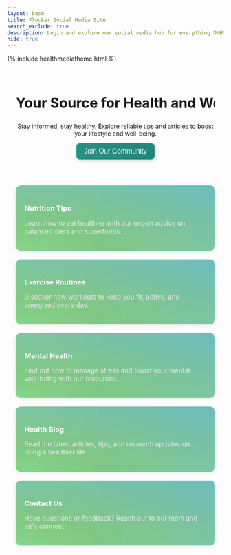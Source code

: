 ```yaml
---
layout: base
title: Flocker Social Media Site
search_exclude: true
description: Login and explore our social media hub for everything DNHS
hide: true
---
```


<meta charset="UTF-8">
<meta name="viewport" content="width=device-width, initial-scale=1.0">
<title>HealthMedia</title>
{% include healthmediatheme.html %}

<section class="hero">
    <h2>Your Source for Health and Wellness</h2>
    <p>Stay informed, stay healthy. Explore reliable tips and articles to boost your lifestyle and well-being.</p>
    <a href="{{site.baseurl}}/subscribe"><button>Join Our Community</button></a>
</section>

<section id="features" class="features">

<a href="{{site.baseurl}}/nutrition" style="text-decoration: none; color: inherit;">
    <div class="feature">
        <h3>Nutrition Tips</h3>
        <p>Learn how to eat healthier with our expert advice on balanced diets and superfoods.</p>
    </div>
</a>

<a href="{{site.baseurl}}/exercise" style="text-decoration: none; color: inherit;">
    <div class="feature">
        <h3>Exercise Routines</h3>
        <p>Discover new workouts to keep you fit, active, and energized every day.</p>
    </div>
</a>

<a href="{{site.baseurl}}/mental-health" style="text-decoration: none; color: inherit;">
    <div class="feature">
        <h3>Mental Health</h3>
        <p>Find out how to manage stress and boost your mental well-being with our resources.</p>
    </div>
</a>

<a href="{{site.baseurl}}/blog" style="text-decoration: none; color: inherit;">
    <div class="feature">
        <h3>Health Blog</h3>
        <p>Read the latest articles, tips, and research updates on living a healthier life.</p>
    </div>
</a>

<a href="{{site.baseurl}}/contact" style="text-decoration: none; color: inherit;">
    <div class="feature">
        <h3>Contact Us</h3>
        <p>Have questions or feedback? Reach out to our team and let's connect!</p>
    </div>
</a>

</section>

<style>
.hero {
    padding: 30px 20px;
    max-width: 900px;
    margin: 0 auto;
    text-align: center;
}

button {
    font-size: 1rem;
    padding: 10px 18px;
    border-radius: 8px;
    border: none;
    background: linear-gradient(45deg, #2a9d8f, #21867a, #3eb59b, #35a18a);
    color: white;
    box-shadow: 2px 2px 8px rgba(0, 0, 0, 0.2);
    transition: all 0.3s ease;
    cursor: pointer;
    background-size: 400% 400%;
}

button:hover {
    background-position: 100% 0;
    box-shadow: 0 4px 12px rgba(0, 0, 0, 0.3);
}

.features {
    display: grid;
    grid-template-columns: repeat(auto-fit, minmax(280px, 1fr));
    gap: 20px;
    padding: 30px 20px;
    max-width: 1200px;
    margin: 0 auto;
}

.feature {
    background:radial-gradient(ellipse at bottom left,rgb(133, 213, 136) 0%, #81C784 30%, transparent 170%), 
                radial-gradient(ellipse at top right,rgb(86, 179, 255) 0%, #64B5F6 40%, transparent 200%);
    background-color:rgba(103, 255, 204, 0.5);
    padding: 20px;
    border-radius: 12px;
    box-shadow: 0 2px 8px rgba(0, 0, 0, 0.1);
    transition: all 0.3s ease;
}

.feature:hover {
    transform: translateY(-5px);
    box-shadow: 0 6px 16px rgba(0, 0, 0, 0.2);
}

.feature h3 {
    color:rgb(255, 255, 255) !   important;
    margin-bottom: 10px;
}

.feature p {
    color:rgb(230, 230, 230) !important;
    font-size: 0.95rem;
}

/* Optional typewriter for the hero */
h2 {
    font-size: 2rem;
    overflow: hidden;
    white-space: nowrap;
}
</style>
